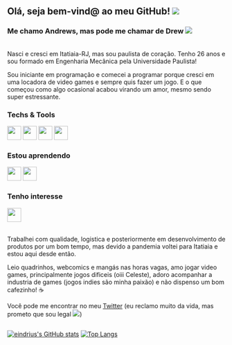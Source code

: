 ## Olá, seja bem-vind@ ao meu GitHub! <img src="https://cdn.betterttv.net/emote/5ada077451d4120ea3918426/1x.gif" /> 
### Me chamo Andrews, mas pode me chamar de Drew <img src="https://cdn.betterttv.net/emote/5eaa12a074046462f768344b/1x.gif" />

<!--
**eindrius/eindrius** is a ✨ _special_ ✨ repository because its `README.md` (this file) appears on your GitHub profile.

Here are some ideas to get you started:

- 🔭 I’m currently working on ...
- 🌱 I’m currently learning ...
- 👯 I’m looking to collaborate on ...
- 🤔 I’m looking for help with ...
- 💬 Ask me about ...
- 📫 How to reach me: ...
- 😄 Pronouns: ...
- ⚡ Fun fact: ...
-->


<br>Nasci e cresci em Itatiaia-RJ, mas sou paulista de coração. Tenho 26 anos e sou formado em Engenharia Mecânica pela Universidade Paulista!

Sou iniciante em programação e comecei a programar porque cresci em uma locadora de video games e sempre quis fazer um jogo. E o que começou como algo ocasional acabou virando um amor, mesmo sendo super estressante.</br> 

### Techs & Tools
<img src="https://cdn.jsdelivr.net/gh/devicons/devicon/icons/csharp/csharp-original.svg" width="32" height="32"/> <img src="https://cdn.jsdelivr.net/gh/devicons/devicon/icons/github/github-original.svg" width="32" height="32"/> <img src="https://cdn.jsdelivr.net/gh/devicons/devicon/icons/git/git-original.svg" width="32" height="32"/>
<img src="https://cdn.jsdelivr.net/gh/devicons/devicon/icons/dot-net/dot-net-original.svg" width="32" height="32"/>

### Estou aprendendo 
<img src="https://cdn.jsdelivr.net/gh/devicons/devicon/icons/python/python-original.svg" width="32" height="32"/> <img src="https://cdn.jsdelivr.net/gh/devicons/devicon/icons/unity/unity-original.svg" width="32" height="32"/>

### Tenho interesse
<img src="https://cdn.jsdelivr.net/gh/devicons/devicon/icons/mysql/mysql-plain.svg" width="32" height="32"/>



<br> Trabalhei com qualidade, logistica e posteriormente em desenvolvimento de produtos por um bom tempo, mas devido a pandemia voltei para Itatiaia e estou aqui desde então.

Leio quadrinhos, webcomics e mangás nas horas vagas, amo jogar video games, principalmente jogos dificeis (oiii Celeste), adoro acompanhar a industria de games (jogos indies são minha paixão) e não dispenso um bom cafezinho! :coffee:


Você pode me encontrar no meu [Twitter](https://twitter.com/eindreus) (eu reclamo muito da vida, mas prometo que sou legal <img src="https://cdn.betterttv.net/emote/5a16ee718c22a247ead62d4a/1x" />)</br>

## 
[![eindrius's GitHub stats](https://github-readme-stats.vercel.app/api?username=eindrius&show_icons=true&title_color=A40000&icon_color=D3B200&text_color=939393&bg_color=FFFFFF&border_color=D3B200&border_radius=30)](https://github.com/eindrius/github-readme-stats&count_private=true)
[![Top Langs](https://github-readme-stats.vercel.app/api/top-langs/?username=eindrius&layout=compact&title_color=A40000&icon_color=D3B200&text_color=939393&bg_color=FFFFFF&border_color=D3B200&border_radius=30)](https://github.com/eindrius/github-readme-stats)

